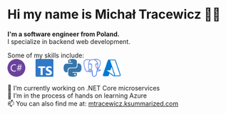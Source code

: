 # Hi my name is Michał Tracewicz 👋🏼

**I'm a software engineer from Poland.** \
I specialize in backend web development.

Some of my skills include:\
<img src="https://raw.githubusercontent.com/mtracewicz/mtracewicz/master/csharp.svg" height='40' style="margin-right:2vw;"/> <img src="https://raw.githubusercontent.com/mtracewicz/mtracewicz/master/typescript.svg" height='40' style="margin-right:2vw;"/> <img src="https://raw.githubusercontent.com/mtracewicz/mtracewicz/master/python.svg" height='40'/> <img src="https://raw.githubusercontent.com/mtracewicz/mtracewicz/master/postgresql.svg" height='40'/>
<img src="https://raw.githubusercontent.com/mtracewicz/mtracewicz/master/microsoftazure.svg" height='40'/>

🔭 I’m currently working on .NET Core microservices \
🌱 I’m in the process of hands on learning Azure \
📫 You can also find me at: [mtracewicz.ksummarized.com](https://mtracewicz.ksummarized.com/)
